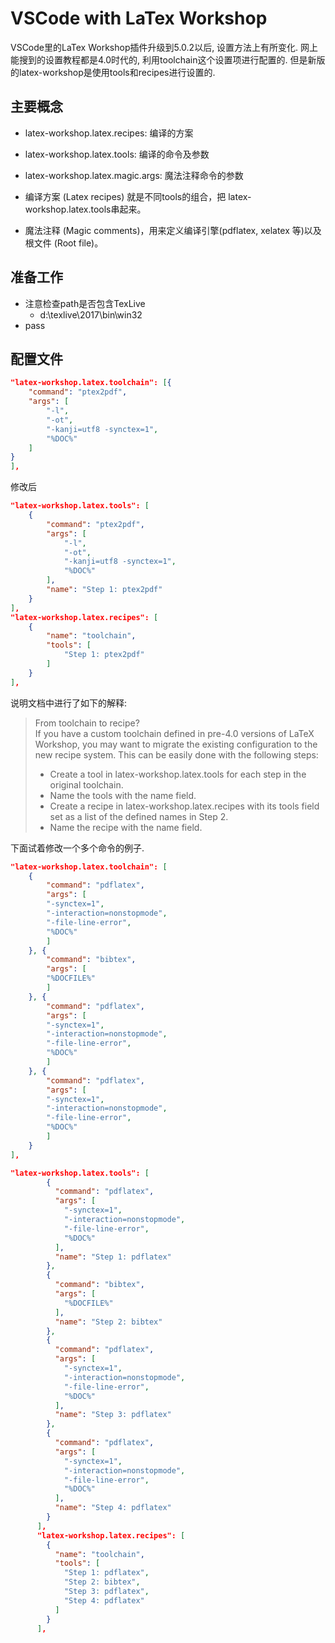 # VSCode with LaTex Workshop

VSCode里的LaTex Workshop插件升级到5.0.2以后, 设置方法上有所变化.
网上能搜到的设置教程都是4.0时代的, 利用toolchain这个设置项进行配置的.
但是新版的latex-workshop是使用tools和recipes进行设置的.

## 主要概念

- latex-workshop.latex.recipes: 编译的方案
- latex-workshop.latex.tools: 编译的命令及参数
- latex-workshop.latex.magic.args: 魔法注释命令的参数

- 编译方案 (Latex recipes) 就是不同tools的组合，把 latex-workshop.latex.tools串起来。
- 魔法注释 (Magic comments)，用来定义编译引擎(pdflatex, xelatex 等)以及根文件 (Root file)。

## 准备工作

- 注意检查path是否包含TexLive
  - d:\texlive\2017\bin\win32
- pass

## 配置文件

```json
"latex-workshop.latex.toolchain": [{
    "command": "ptex2pdf",
    "args": [
        "-l",
        "-ot",
        "-kanji=utf8 -synctex=1",
        "%DOC%"
    ]
}
],
```

修改后

```json
"latex-workshop.latex.tools": [
    {
        "command": "ptex2pdf",
        "args": [
            "-l",
            "-ot",
            "-kanji=utf8 -synctex=1",
            "%DOC%"
        ],
        "name": "Step 1: ptex2pdf"
    }
],
"latex-workshop.latex.recipes": [
    {
        "name": "toolchain",
        "tools": [
            "Step 1: ptex2pdf"
        ]
    }
],
```

说明文档中进行了如下的解释:
> From toolchain to recipe? \
> If you have a custom toolchain defined in pre-4.0 versions of LaTeX Workshop, you may want to migrate the existing configuration to the new recipe system. This can be easily done with the following steps:
>- Create a tool in latex-workshop.latex.tools for each step in the original toolchain.
>- Name the tools with the name field.
>- Create a recipe in latex-workshop.latex.recipes with its tools field set as a list of the defined names in Step 2.
>- Name the recipe with the name field.

下面试着修改一个多个命令的例子.

```json
"latex-workshop.latex.toolchain": [
    {
        "command": "pdflatex",
        "args": [
        "-synctex=1",
        "-interaction=nonstopmode",
        "-file-line-error",
        "%DOC%"
        ]
    }, {
        "command": "bibtex",
        "args": [
        "%DOCFILE%"
        ]
    }, {
        "command": "pdflatex",
        "args": [
        "-synctex=1",
        "-interaction=nonstopmode",
        "-file-line-error",
        "%DOC%"
        ]
    }, {
        "command": "pdflatex",
        "args": [
        "-synctex=1",
        "-interaction=nonstopmode",
        "-file-line-error",
        "%DOC%"
        ]
    }
],
```

```json
"latex-workshop.latex.tools": [
        {
          "command": "pdflatex",
          "args": [
            "-synctex=1",
            "-interaction=nonstopmode",
            "-file-line-error",
            "%DOC%"
          ],
          "name": "Step 1: pdflatex"
        },
        {
          "command": "bibtex",
          "args": [
            "%DOCFILE%"
          ],
          "name": "Step 2: bibtex"
        },
        {
          "command": "pdflatex",
          "args": [
            "-synctex=1",
            "-interaction=nonstopmode",
            "-file-line-error",
            "%DOC%"
          ],
          "name": "Step 3: pdflatex"
        },
        {
          "command": "pdflatex",
          "args": [
            "-synctex=1",
            "-interaction=nonstopmode",
            "-file-line-error",
            "%DOC%"
          ],
          "name": "Step 4: pdflatex"
        }
      ],
      "latex-workshop.latex.recipes": [
        {
          "name": "toolchain",
          "tools": [
            "Step 1: pdflatex",
            "Step 2: bibtex",
            "Step 3: pdflatex",
            "Step 4: pdflatex"
          ]
        }
      ],
```
